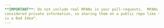 ```yaml
---
**IMPORTANT**: Do not include real MPANs in your pull-requests.  MPANs are
considered private information, so sharing them on a public repo like this one
is a Bad Idea™.
---
```

